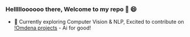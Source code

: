 ### Hellllloooooo there, Welcome to my repo 👋 😄

- 🔭 Currently exploring Computer Vision & NLP, Excited to contribute on [!Omdena projects](https://omdena.com/) - Ai for good!


<!--
**gkdivya/gkdivya** is a ✨ _special_ ✨ repository because its `README.md` (this file) appears on your GitHub profile.

Here are some ideas to get you started:

- 🔭 I’m currently working on ...
- 🌱 I’m currently learning ...
- 👯 I’m looking to collaborate on ...
- 🤔 I’m looking for help with ...
- 💬 Ask me about ...
- 📫 How to reach me: ...
- 😄 Pronouns: ...
- ⚡ Fun fact: ...
-->
